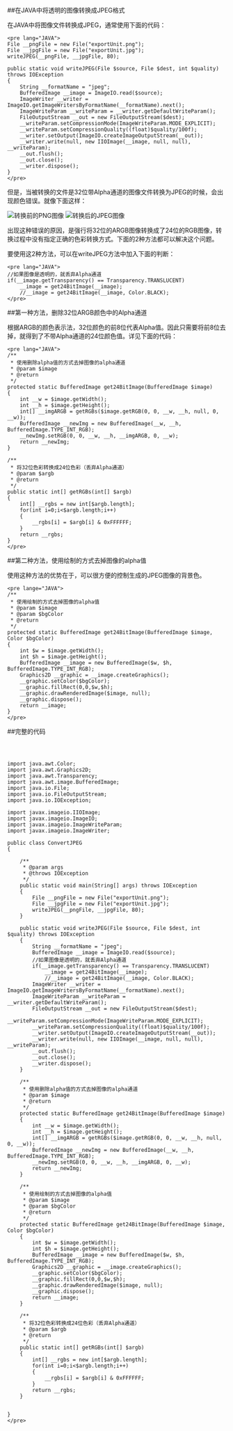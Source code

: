 ##在JAVA中将透明的图像转换成JPEG格式

在JAVA中将图像文件转换成JPEG，通常使用下面的代码：

	<pre lang="JAVA">
	File __pngFile = new File("exportUnit.png");
	File __jpgFile = new File("exportUnit.jpg");
	writeJPEG(__pngFile, __jpgFile, 80);
	
	public static void writeJPEG(File $source, File $dest, int $quality) throws IOException
	{
		String __formatName = "jpeg";
		BufferedImage __image = ImageIO.read($source);
		ImageWriter __writer = ImageIO.getImageWritersByFormatName(__formatName).next();
		ImageWriteParam __writeParam = __writer.getDefaultWriteParam();
		FileOutputStream __out = new FileOutputStream($dest);
		__writeParam.setCompressionMode(ImageWriteParam.MODE_EXPLICIT);
		__writeParam.setCompressionQuality((float)$quality/100f);
		__writer.setOutput(ImageIO.createImageOutputStream(__out));
		__writer.write(null, new IIOImage(__image, null, null), __writeParam);
		__out.flush();
		__out.close();
		__writer.dispose();
	}
	</pre>

但是，当被转换的文件是32位带Alpha通道的图像文件转换为JPEG的时候，会出现颜色错误。就像下面这样：

![转换前的PNG图像](convert_transparent_image_to_jpg_in_java/exportUnit.png)
![转换后的JPEG图像](convert_transparent_image_to_jpg_in_java/exportUnit.jpg)

出现这种错误的原因，是强行将32位的ARGB图像转换成了24位的RGB图像，转换过程中没有指定正确的色彩转换方式。下面的2种方法都可以解决这个问题。

要使用这2种方法，可以在writeJPEG方法中加入下面的判断：

	<pre lang="JAVA">
	//如果图像是透明的，就丢弃Alpha通道
	if(__image.getTransparency() == Transparency.TRANSLUCENT)
		__image = get24BitImage(__image);
		//__image = get24BitImage(__image, Color.BLACK);
	</pre>


##第一种方法，删除32位ARGB颜色中的Alpha通道

根据ARGB的颜色表示法，32位颜色的前8位代表Alpha值。因此只需要将前8位去掉，就得到了不带Alpha通道的24位颜色值。详见下面的代码：

	<pre lang="JAVA">
	/**
	 * 使用删除alpha值的方式去掉图像的alpha通道
	 * @param $image
	 * @return
	 */
	protected static BufferedImage get24BitImage(BufferedImage $image)
	{
		int __w = $image.getWidth();
		int __h = $image.getHeight();
		int[] __imgARGB = getRGBs($image.getRGB(0, 0, __w, __h, null, 0, __w));
		BufferedImage __newImg = new BufferedImage(__w, __h, BufferedImage.TYPE_INT_RGB);
		__newImg.setRGB(0, 0, __w, __h, __imgARGB, 0, __w);
		return __newImg;
	}

	/**
	 * 将32位色彩转换成24位色彩（丢弃Alpha通道）
	 * @param $argb
	 * @return
	 */
	public static int[] getRGBs(int[] $argb)
	{
		int[] __rgbs = new int[$argb.length];
		for(int i=0;i<$argb.length;i++)
		{
			__rgbs[i] = $argb[i] & 0xFFFFFF;
		}
		return __rgbs;
	}
	</pre>

##第二种方法，使用绘制的方式去掉图像的alpha值

使用这种方法的优势在于，可以很方便的控制生成的JPEG图像的背景色。

	<pre lange="JAVA">
	/**
	 * 使用绘制的方式去掉图像的alpha值
	 * @param $image
	 * @param $bgColor
	 * @return
	 */
	protected static BufferedImage get24BitImage(BufferedImage $image, Color $bgColor)
	{
		int $w = $image.getWidth();
		int $h = $image.getHeight();
		BufferedImage __image = new BufferedImage($w, $h, BufferedImage.TYPE_INT_RGB);
		Graphics2D __graphic = __image.createGraphics();
		__graphic.setColor($bgColor);
		__graphic.fillRect(0,0,$w,$h);
		__graphic.drawRenderedImage($image, null);
		__graphic.dispose();
		return __image; 
	}
	</pre>

##完整的代码
	<pre lang="JAVA" colla="-" file="ConvertJPEG.java">
	
	import java.awt.Color;
	import java.awt.Graphics2D;
	import java.awt.Transparency;
	import java.awt.image.BufferedImage;
	import java.io.File;
	import java.io.FileOutputStream;
	import java.io.IOException;
	
	import javax.imageio.IIOImage;
	import javax.imageio.ImageIO;
	import javax.imageio.ImageWriteParam;
	import javax.imageio.ImageWriter;
	
	public class ConvertJPEG
	{
	
		/**
		 * @param args
		 * @throws IOException 
		 */
		public static void main(String[] args) throws IOException
		{
			File __pngFile = new File("exportUnit.png");
			File __jpgFile = new File("exportUnit.jpg");
			writeJPEG(__pngFile, __jpgFile, 80);
		}
		
		public static void writeJPEG(File $source, File $dest, int $quality) throws IOException
		{
			String __formatName = "jpeg";
			BufferedImage __image = ImageIO.read($source);
			//如果图像是透明的，就丢弃Alpha通道
			if(__image.getTransparency() == Transparency.TRANSLUCENT)
				__image = get24BitImage(__image);
				//__image = get24BitImage(__image, Color.BLACK);
			ImageWriter __writer = ImageIO.getImageWritersByFormatName(__formatName).next();
			ImageWriteParam __writeParam = __writer.getDefaultWriteParam();
			FileOutputStream __out = new FileOutputStream($dest);
			__writeParam.setCompressionMode(ImageWriteParam.MODE_EXPLICIT);
			__writeParam.setCompressionQuality((float)$quality/100f);
			__writer.setOutput(ImageIO.createImageOutputStream(__out));
			__writer.write(null, new IIOImage(__image, null, null), __writeParam);
			__out.flush();
			__out.close();
			__writer.dispose();
		}
		
		/**
		 * 使用删除alpha值的方式去掉图像的alpha通道
		 * @param $image
		 * @return
		 */
		protected static BufferedImage get24BitImage(BufferedImage $image)
		{
			int __w = $image.getWidth();
			int __h = $image.getHeight();
			int[] __imgARGB = getRGBs($image.getRGB(0, 0, __w, __h, null, 0, __w));
			BufferedImage __newImg = new BufferedImage(__w, __h, BufferedImage.TYPE_INT_RGB);
			__newImg.setRGB(0, 0, __w, __h, __imgARGB, 0, __w);
			return __newImg;
		}
		
		/**
		 * 使用绘制的方式去掉图像的alpha值
		 * @param $image
		 * @param $bgColor
		 * @return
		 */
		protected static BufferedImage get24BitImage(BufferedImage $image, Color $bgColor)
		{
			int $w = $image.getWidth();
			int $h = $image.getHeight();
			BufferedImage __image = new BufferedImage($w, $h, BufferedImage.TYPE_INT_RGB);
			Graphics2D __graphic = __image.createGraphics();
			__graphic.setColor($bgColor);
			__graphic.fillRect(0,0,$w,$h);
			__graphic.drawRenderedImage($image, null);
			__graphic.dispose();
			return __image; 
		}
		
		/**
		 * 将32位色彩转换成24位色彩（丢弃Alpha通道）
		 * @param $argb
		 * @return
		 */
		public static int[] getRGBs(int[] $argb)
		{
			int[] __rgbs = new int[$argb.length];
			for(int i=0;i<$argb.length;i++)
			{
				__rgbs[i] = $argb[i] & 0xFFFFFF;
			}
			return __rgbs;
		}
		
	
	}
	</pre>